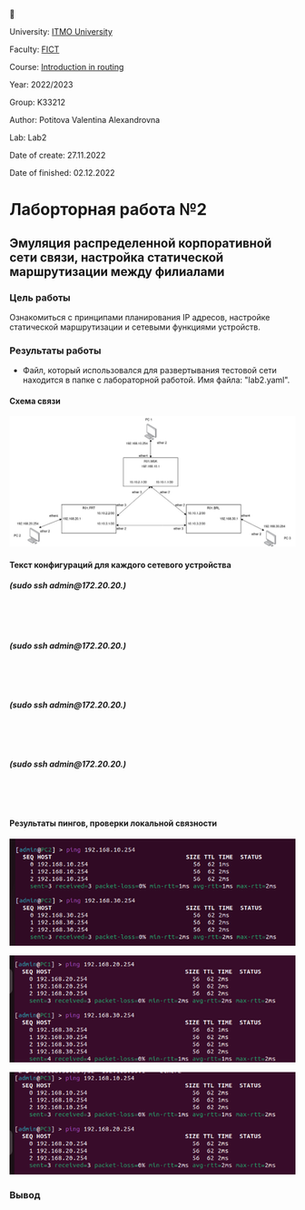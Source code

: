 <p>University: <a href="https://itmo.ru/ru/">ITMO University</a></p>

<p>Faculty: <a href="https://fict.itmo.ru">FICT</a></p>

<p>Course: <a href="https://github.com/itmo-ict-faculty/introduction-in-routing">Introduction in routing</a></p>

<p>Year: 2022/2023</p>

<p>Group: K33212</p>

<p>Author: Potitova Valentina Alexandrovna</p>

<p>Lab: Lab2</p>

<p>Date of create: 27.11.2022</p>

<p>Date of finished: 02.12.2022</p>



<h1>Лаборторная работа №2</h1>

<h2>Эмуляция распределенной корпоративной сети связи, настройка статической маршрутизации между филиалами</h2>


<h3>Цель работы</h3>

<p>Ознакомиться с принципами планирования IP адресов, настройке статической маршрутизации и сетевыми функциями устройств.</p>


<h3>Результаты работы</h3>

<ul>

<li>Файл, который использовался для развертывания тестовой сети находится в папке с лабораторной работой. Имя файла: "lab2.yaml".</li>
</ul>

<h4>Cхема связи</h4>
<img src="Схема.jpg" alt="Cхема связи">

<h4>Текст конфигураций для каждого сетевого устройства</h4>
<h5> (sudo ssh admin@172.20.20.)</h5>
<pre><code>

</code></pre>

<h5>(sudo ssh admin@172.20.20.)</h5>
<pre><code>

</pre></code>

<h5> (sudo ssh admin@172.20.20.)</h5>
<pre><code>

</pre></code>

<h5> (sudo ssh admin@172.20.20.)</h5>
<pre><code>

</pre></code>

<h4>Результаты пингов, проверки локальной связности</h4>
<p></p>
<img src="1.png" alt="Вывод ip-адресов">
<p></p>
<img src="2.png" alt="Доступность хостов">
<p></p>
<img src="3.png" alt="ip-адрес устройства">

<h3>Вывод</h3>
<p></p>